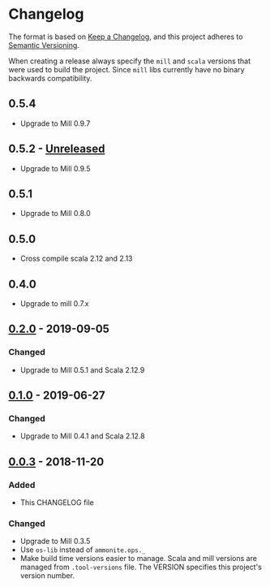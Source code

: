 # Changelog

The format is based on [Keep a Changelog](https://keepachangelog.com/en/1.0.0/),
and this project adheres to [Semantic Versioning](https://semver.org/spec/v2.0.0.html).

When creating a release always specify the `mill` and `scala` versions that were
used to build the project. Since `mill` libs currently have no binary backwards compatibility.

## 0.5.4

- Upgrade to Mill 0.9.7

## 0.5.2 - [Unreleased]

- Upgrade to Mill 0.9.5

## 0.5.1

- Upgrade to Mill 0.8.0

## 0.5.0

- Cross compile scala 2.12 and 2.13

## 0.4.0

- Upgrade to mill 0.7.x

## [0.2.0] - 2019-09-05

### Changed
- Upgrade to Mill 0.5.1 and Scala 2.12.9

## [0.1.0] - 2019-06-27

### Changed

- Upgrade to Mill 0.4.1 and Scala 2.12.8

## [0.0.3] - 2018-11-20

### Added

- This CHANGELOG file

### Changed

- Upgrade to Mill 0.3.5
- Use `os-lib` instead of `ammonite.ops._`
- Make build time versions easier to manage.
  Scala and mill versions are managed from `.tool-versions` file.
  The VERSION specifies this project's version number.

[Unreleased]: https://github.com/vic/mill-docker/compare/0.3.0...HEAD
[0.2.0]: https://github.com/vic/mill-docker/compare/0.1.0...0.2.0
[0.1.0]: https://github.com/vic/mill-docker/compare/0.0.3...0.1.0
[0.0.3]: https://github.com/vic/mill-docker/compare/0.0.2...0.0.3
